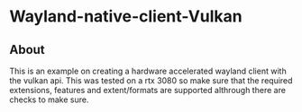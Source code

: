 # Wayland-native-client-Vulkan
## About
This is an example on creating a hardware accelerated wayland client with the vulkan api.
This was tested on a rtx 3080 so make sure that the required extensions, features and extent/formats are supported althrough there are checks to make sure.

